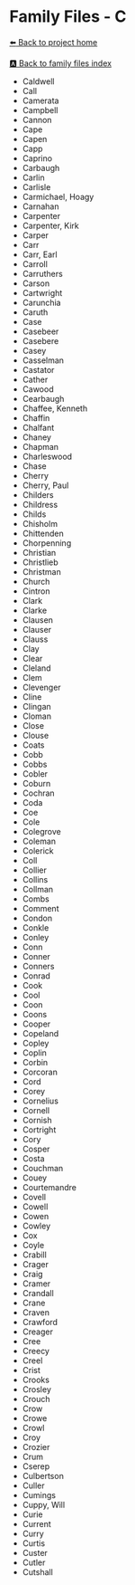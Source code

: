 # Family Files - C


[:arrow_left: Back to project home](https://github.com/FyoAtEPL/VerticalFiles "Back to project home")

[:a: Back to family files index](https://github.com/FyoAtEPL/VerticalFiles/blob/main/FamilyNameIndex.md "Back to family files index")

- Caldwell
- Call
- Camerata
- Campbell
- Cannon
- Cape
- Capen
- Capp
- Caprino
- Carbaugh
- Carlin
- Carlisle
- Carmichael, Hoagy
- Carnahan
- Carpenter
- Carpenter, Kirk
- Carper
- Carr
- Carr, Earl
- Carroll
- Carruthers
- Carson
- Cartwright
- Carunchia
- Caruth
- Case
- Casebeer
- Casebere
- Casey
- Casselman
- Castator
- Cather
- Cawood
- Cearbaugh
- Chaffee, Kenneth
- Chaffin
- Chalfant
- Chaney
- Chapman
- Charleswood
- Chase
- Cherry
- Cherry, Paul
- Childers
- Childress
- Childs
- Chisholm
- Chittenden
- Chorpenning
- Christian
- Christlieb
- Christman
- Church
- Cintron
- Clark
- Clarke
- Clausen
- Clauser
- Clauss
- Clay
- Clear
- Cleland
- Clem
- Clevenger
- Cline
- Clingan
- Cloman
- Close
- Clouse
- Coats
- Cobb
- Cobbs
- Cobler
- Coburn
- Cochran
- Coda
- Coe
- Cole
- Colegrove
- Coleman
- Colerick
- Coll
- Collier
- Collins
- Collman
- Combs
- Comment
- Condon
- Conkle
- Conley
- Conn
- Conner
- Conners
- Conrad
- Cook
- Cool
- Coon
- Coons
- Cooper
- Copeland
- Copley
- Coplin
- Corbin
- Corcoran
- Cord
- Corey
- Cornelius
- Cornell
- Cornish
- Cortright
- Cory
- Cosper
- Costa
- Couchman
- Couey
- Courtemandre
- Covell
- Cowell
- Cowen
- Cowley
- Cox
- Coyle
- Crabill
- Crager
- Craig
- Cramer
- Crandall
- Crane
- Craven
- Crawford
- Creager
- Cree
- Creecy
- Creel
- Crist
- Crooks
- Crosley
- Crouch
- Crow
- Crowe
- Crowl
- Croy
- Crozier
- Crum
- Cserep
- Culbertson
- Culler
- Cumings
- Cuppy, Will
- Curie
- Current
- Curry
- Curtis
- Custer
- Cutler
- Cutshall
